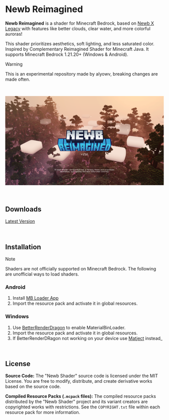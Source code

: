 # Newb Reimagined

**Newb Reimagined** is a shader for Minecraft Bedrock, based on [Newb X Legacy](https://github.com/devendrn/newb-x-mcbe) with features like better clouds, clear water, and more colorful auroras! 

This shader prioritizes aesthetics, soft lighting, and less saturated color. Inspired by Complementary Reimagined Shader for Minecraft Java.
It supports Minecraft Bedrock 1.21.20+ (Windows & Android).

> [!WARNING]
> This is an experimental repository made by alyowv, breaking changes are made often.

<br>

![Screenshots](docs/screenshots.jpg)

<br>

## Downloads
[Latest Version](https://github.com/alyow/newb-reimagined/releases)

<br>

## Installation

> [!NOTE]
> Shaders are not officially supported on Minecraft Bedrock. The following are unofficial ways to load shaders.

### Android
1. Install [MB Loader App](https://devendrn.github.io/renderdragon-shaders/shaders/installation/android#using-patch-app)
2. Import the resource pack and activate it in global resources.

### Windows
1. Use [BetterRenderDragon](https://github.com/QYCottage/BetterRenderDragon) to enable MaterialBinLoader.
2. Import the resource pack and activate it in global resources.
3. If BetterRenderDRagon not working on your device use [Matject](https://faizul726.github.io/matject/) instead_

<br>

## License

**Source Code:** The "Newb Shader" source code is licensed under the MIT License. You are free to modify, distribute, and create derivative works based on the source code.

**Compiled Resource Packs (`.mcpack` files):** The compiled resource packs distributed by the "Newb Shader" project and its variant creators are copyrighted works with restrictions. See the `COPYRIGHT.txt` file within each resource pack for more information.

